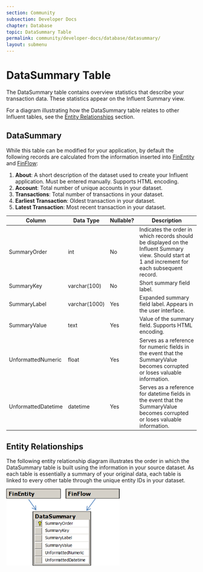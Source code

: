 ```yaml
---
section: Community
subsection: Developer Docs
chapter: Database
topic: DataSummary Table
permalink: community/developer-docs/database/datasummary/
layout: submenu
---
```


# DataSummary Table #

The DataSummary table contains overview statistics that describe your transaction data. These statistics appear on the Influent Summary view.

For a diagram illustrating how the DataSummary table relates to other Influent tables, see the [Entity Relationships](#entity-relationships) section.

## <a name="datasummary"></a> DataSummary ##

While this table can be modified for your application, by default the following records are calculated from the information inserted into [FinEntity](../finentity/#finentity) and [FinFlow](../finflow/#finflow):
 
1. **About**: A short description of the dataset used to create your Influent application. Must be entered manually. Supports HTML encoding.
2. **Account**: Total number of unique accounts in your dataset.
3. **Transactions**: Total number of transactions in your dataset.
4. **Earliest Transaction**: Oldest transaction in your dataset.
5. **Latest Transaction**: Most recent transaction in your dataset.

<div class="props">
	<table class="summaryTable">
		<thead>
			<tr>
				<th scope="col">Column</th>
				<th scope="col">Data Type</th>
				<th scope="col">Nullable?</th>
				<th scope="col">Description</th>
			</tr>
		</thead>
		<tbody>
			<tr>
				<td class="property">SummaryOrder</td>
				<td class="value">int</td>
				<td class="description">No</td>
				<td class="description">Indicates the order in which records should be displayed on the Influent Summary view. Should start at 1 and increment for each subsequent record.</td>
			</tr>
			<tr>
				<td class="property">SummaryKey</td>
				<td class="value">varchar(100)</td>
				<td class="description">No</td>
				<td class="description">Short summary field label.</td>
			</tr>
			<tr>
				<td class="property">SummaryLabel</td>
				<td class="value">varchar(1000)</td>
				<td class="description">Yes</td>
				<td class="description">Expanded summary field label. Appears in the user interface.</td>
			</tr>
			<tr>
				<td class="property">SummaryValue</td>
				<td class="value">text</td>
				<td class="description">Yes</td>
				<td class="description">Value of the summary field. Supports HTML encoding.</td>
			</tr>
			<tr>
				<td class="property">UnformattedNumeric</td>
				<td class="value">float</td>
				<td class="description">Yes</td>
				<td class="description">Serves as a reference for numeric fields in the event that the SummaryValue becomes corrupted or loses valuable information.</td>
			</tr>
			<tr>
				<td class="property">UnformattedDatetime</td>
				<td class="value">datetime</td>
				<td class="description">Yes</td>
				<td class="description">Serves as a reference for datetime fields in the event that the SummaryValue becomes corrupted or loses valuable information.</td>
			</tr>
		</tbody>
	</table>
</div>

## <a name="entity-relationships"></a> Entity Relationships ##

The following entity relationship diagram illustrates the order in which the DataSummary table is built using the information in your source dataset. As each table is essentially a summary of your original data, each table is linked to every other table through the unique entity IDs in your dataset.

<img src="../../../../img/resources/transaction-db-datasummary.png" class="screenshot" alt="DataSummary Tables" />